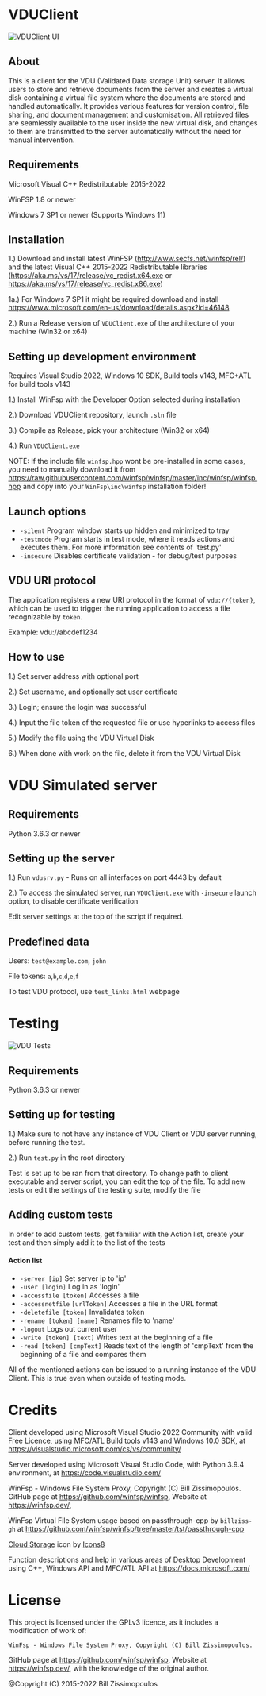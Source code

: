 # VDUClient

![VDUClient UI](https://i.imgur.com/wLT9izo.png)

## About

This is a client for the VDU (Validated Data storage Unit) server. It allows users to store and retrieve documents from the server and creates a virtual disk containing a virtual file system where the documents are stored and handled automatically. It provides various features for version control, file sharing, and document management and customisation. All retrieved files are seamlessly available to the user inside the new virtual disk, and changes to them are transmitted to the server automatically without the need for manual intervention.

## Requirements

Microsoft Visual C++ Redistributable 2015-2022

WinFSP 1.8 or newer

Windows 7 SP1 or newer (Supports Windows 11)

## Installation

1.) Download and install latest WinFSP (<http://www.secfs.net/winfsp/rel/>) and the latest Visual C++ 2015-2022 Redistributable libraries (<https://aka.ms/vs/17/release/vc_redist.x64.exe> or <https://aka.ms/vs/17/release/vc_redist.x86.exe>)

1a.) For Windows 7 SP1 it might be required download and install <https://www.microsoft.com/en-us/download/details.aspx?id=46148>

2.) Run a Release version of `VDUClient.exe` of the architecture of your machine (Win32 or x64)

## Setting up development environment

Requires Visual Studio 2022, Windows 10 SDK, Build tools v143, MFC+ATL for build tools v143

1.) Install WinFsp with the Developer Option selected during installation

2.) Download VDUClient repository, launch `.sln` file

3.) Compile as Release, pick your architecture (Win32 or x64)

4.) Run `VDUClient.exe`

NOTE: If the include file `winfsp.hpp` wont be pre-installed in some cases, you need to manually download it from <https://raw.githubusercontent.com/winfsp/winfsp/master/inc/winfsp/winfsp.hpp> and copy into your `WinFsp\inc\winfsp` installation folder!

## Launch options

- `-silent`       Program window starts up hidden and minimized to tray
- `-testmode`     Program starts in test mode, where it reads actions and executes them. For more information see contents of 'test.py'
- `-insecure` Disables certificate validation - for debug/test purposes

## VDU URI protocol

The application registers a new URI protocol in the format of `vdu://{token}`, which can be used to trigger the running application to access a file recognizable by `token`.

Example: vdu://abcdef1234

## How to use

1.) Set server address with optional port

2.) Set username, and optionally set user certificate

3.) Login; ensure the login was successful

4.) Input the file token of the requested file or use hyperlinks to access files

5.) Modify the file using the VDU Virtual Disk

6.) When done with work on the file, delete it from the VDU Virtual Disk

# VDU Simulated server

## Requirements

Python 3.6.3 or newer

## Setting up the server

1.) Run `vdusrv.py` - Runs on all interfaces on port 4443 by default

2.) To access the simulated server, run `VDUClient.exe` with `-insecure` launch option, to disable certificate verification

Edit server settings at the top of the script if required.

## Predefined data

Users: `test@example.com`, `john`

File tokens: `a`,`b`,`c`,`d`,`e`,`f`

To test VDU protocol, use `test_links.html` webpage

# Testing

![VDU Tests](https://i.imgur.com/UOp5ogZ.png)

## Requirements

Python 3.6.3 or newer

## Setting up for testing

1.) Make sure to not have any instance of VDU Client or VDU server running, before running the test.

2.) Run `test.py` in the root directory

Test is set up to be ran from that directory. To change path to client executable and server script, you can edit the top of the file.
To add new tests or edit the settings of the testing suite, modify the file

## Adding custom tests

In order to add custom tests, get familiar with the Action list, create your test and then simply add it to the list of the tests

#### Action list

- `-server [ip]`              Set server ip to 'ip'
- `-user [login]`             Log in as 'login'
- `-accessfile [token]`       Accesses a file
- `-accessnetfile` `[urlToken]` Accesses a file in the URL format
- `-deletefile [token]`       Invalidates token
- `-rename [token] [name]`    Renames file to 'name'
- `-logout`                   Logs out current user
- `-write [token] [text]`     Writes text at the beginning of a file
- `-read [token] [cmpText]`   Reads text of the length of 'cmpText' from the beginning of a file and compares them

All of the mentioned actions can be issued to a running instance of the VDU Client. This is true even when outside of testing mode.

# Credits

Client developed using Microsoft Visual Studio 2022 Community with valid Free Licence, using MFC/ATL Build tools v143 and Windows 10.0 SDK, at <https://visualstudio.microsoft.com/cs/vs/community/>

Server developed using Microsoft Visual Studio Code, with Python 3.9.4 environment, at <https://code.visualstudio.com/>

WinFsp - Windows File System Proxy, Copyright (C) Bill Zissimopoulos. GitHub page at <https://github.com/winfsp/winfsp>, Website at <https://winfsp.dev/>,

WinFsp Virtual File System usage based on passthrough-cpp by `billziss-gh` at <https://github.com/winfsp/winfsp/tree/master/tst/passthrough-cpp>

[Cloud Storage](https://icons8.com/icon/r8kHwiV6nVEd/cloud-storage) icon by [Icons8](https://icons8.com)

Function descriptions and help in various areas of Desktop Development using C++, Windows API and MFC/ATL API at <https://docs.microsoft.com/>

# License

This project is licensed under the GPLv3 licence, as it includes a modification of work of:

 `WinFsp - Windows File System Proxy, Copyright (C) Bill Zissimopoulos.`

GitHub page at <https://github.com/winfsp/winfsp>, Website at <https://winfsp.dev/>, with the knowledge of the original author.

@Copyright (C) 2015-2022 Bill Zissimopoulos
